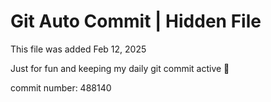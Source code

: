 # Git Auto Commit | Hidden File

This file was added Feb 12, 2025

Just for fun and keeping my daily git commit active 🤪

commit number: 488140
